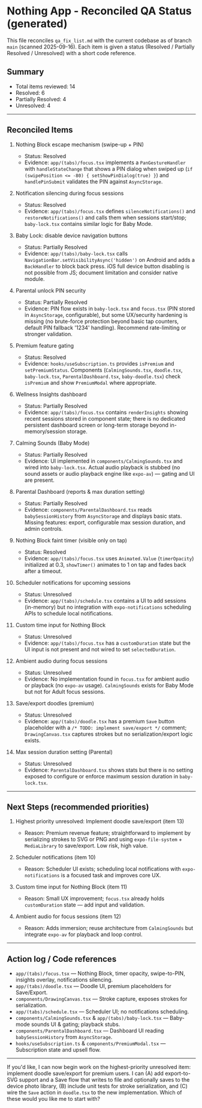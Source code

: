 # Nothing App - Reconciled QA Status (generated)

This file reconciles `qa_fix_list.md` with the current codebase as of branch `main` (scanned 2025-09-16). Each item is given a status (Resolved / Partially Resolved / Unresolved) with a short code reference.

## Summary

- Total items reviewed: 14
- Resolved: 6
- Partially Resolved: 4
- Unresolved: 4

---

## Reconciled Items

1. Nothing Block escape mechanism (swipe-up + PIN)

   - Status: Resolved
   - Evidence: `app/(tabs)/focus.tsx` implements a `PanGestureHandler` with `handleStateChange` that shows a PIN dialog when swiped up (`if (swipePosition <= -80) { setShowPinDialog(true) }`) and `handlePinSubmit` validates the PIN against `AsyncStorage`.

2. Notification silencing during focus sessions

   - Status: Resolved
   - Evidence: `app/(tabs)/focus.tsx` defines `silenceNotifications()` and `restoreNotifications()` and calls them when sessions start/stop; `baby-lock.tsx` contains similar logic for Baby Mode.

3. Baby Lock: disable device navigation buttons

   - Status: Partially Resolved
   - Evidence: `app/(tabs)/baby-lock.tsx` calls `NavigationBar.setVisibilityAsync('hidden')` on Android and adds a `BackHandler` to block back press. iOS full device button disabling is not possible from JS; document limitation and consider native module.

4. Parental unlock PIN security

   - Status: Partially Resolved
   - Evidence: PIN flow exists in `baby-lock.tsx` and `focus.tsx` (PIN stored in `AsyncStorage`, configurable), but some UX/security hardening is missing (no brute-force protection beyond basic tap counters, default PIN fallback '1234' handling). Recommend rate-limiting or stronger validation.

5. Premium feature gating

   - Status: Resolved
   - Evidence: `hooks/useSubscription.ts` provides `isPremium` and `setPremiumStatus`. Components (`CalmingSounds.tsx`, `doodle.tsx`, `baby-lock.tsx`, `ParentalDashboard.tsx`, `baby-doodle.tsx`) check `isPremium` and show `PremiumModal` where appropriate.

6. Wellness Insights dashboard

   - Status: Partially Resolved
   - Evidence: `app/(tabs)/focus.tsx` contains `renderInsights` showing recent sessions stored in component state; there is no dedicated persistent dashboard screen or long-term storage beyond in-memory/session storage.

7. Calming Sounds (Baby Mode)

   - Status: Partially Resolved
   - Evidence: UI implemented in `components/CalmingSounds.tsx` and wired into `baby-lock.tsx`. Actual audio playback is stubbed (no sound assets or audio playback engine like `expo-av`) — gating and UI are present.

8. Parental Dashboard (reports & max duration setting)

   - Status: Partially Resolved
   - Evidence: `components/ParentalDashboard.tsx` reads `babySessionHistory` from `AsyncStorage` and displays basic stats. Missing features: export, configurable max session duration, and admin controls.

9. Nothing Block faint timer (visible only on tap)

   - Status: Resolved
   - Evidence: `app/(tabs)/focus.tsx` uses `Animated.Value` (`timerOpacity`) initialized at 0.3, `showTimer()` animates to 1 on tap and fades back after a timeout.

10. Scheduler notifications for upcoming sessions

    - Status: Unresolved
    - Evidence: `app/(tabs)/schedule.tsx` contains a UI to add sessions (in-memory) but no integration with `expo-notifications` scheduling APIs to schedule local notifications.

11. Custom time input for Nothing Block

    - Status: Unresolved
    - Evidence: `app/(tabs)/focus.tsx` has a `customDuration` state but the UI input is not present and not wired to set `selectedDuration`.

12. Ambient audio during focus sessions

    - Status: Unresolved
    - Evidence: No implementation found in `focus.tsx` for ambient audio or playback (no `expo-av` usage). `CalmingSounds` exists for Baby Mode but not for Adult focus sessions.

13. Save/export doodles (premium)

    - Status: Unresolved
    - Evidence: `app/(tabs)/doodle.tsx` has a premium `Save` button placeholder with a `/* TODO: implement save/export */` comment; `DrawingCanvas.tsx` captures strokes but no serialization/export logic exists.

14. Max session duration setting (Parental)
    - Status: Unresolved
    - Evidence: `ParentalDashboard.tsx` shows stats but there is no setting exposed to configure or enforce maximum session duration in `baby-lock.tsx`.

---

## Next Steps (recommended priorities)

1. Highest priority unresolved: Implement doodle save/export (item 13)

   - Reason: Premium revenue feature; straightforward to implement by serializing strokes to SVG or PNG and using `expo-file-system` + `MediaLibrary` to save/export. Low risk, high value.

2. Scheduler notifications (item 10)

   - Reason: Scheduler UI exists; scheduling local notifications with `expo-notifications` is a focused task and improves core UX.

3. Custom time input for Nothing Block (item 11)

   - Reason: Small UX improvement; `focus.tsx` already holds `customDuration` state — add input and validation.

4. Ambient audio for focus sessions (item 12)
   - Reason: Adds immersion; reuse architecture from `CalmingSounds` but integrate `expo-av` for playback and loop control.

---

## Action log / Code references

- `app/(tabs)/focus.tsx` — Nothing Block, timer opacity, swipe-to-PIN, insights overlay, notifications silencing.
- `app/(tabs)/doodle.tsx` — Doodle UI, premium placeholders for Save/Export.
- `components/DrawingCanvas.tsx` — Stroke capture, exposes strokes for serialization.
- `app/(tabs)/schedule.tsx` — Scheduler UI; no notifications scheduling.
- `components/CalmingSounds.tsx` & `app/(tabs)/baby-lock.tsx` — Baby-mode sounds UI & gating; playback stubs.
- `components/ParentalDashboard.tsx` — Dashboard UI reading `babySessionHistory` from `AsyncStorage`.
- `hooks/useSubscription.ts` & `components/PremiumModal.tsx` — Subscription state and upsell flow.

---

If you'd like, I can now begin work on the highest-priority unresolved item: implement doodle save/export for premium users. I can (A) add export-to-SVG support and a Save flow that writes to file and optionally saves to the device photo library, (B) include unit tests for stroke serialization, and (C) wire the `Save` action in `doodle.tsx` to the new implementation. Which of these would you like me to start with?
